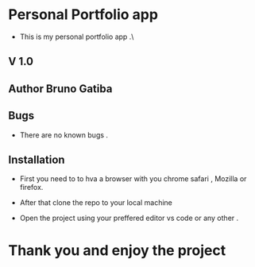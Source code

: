 # Personal Portfolio app
* This is my personal portfolio app .\

## V 1.0 

## Author Bruno Gatiba 


## Bugs 
* There are no known bugs .

## Installation 
* First you need to to hva a browser with you chrome safari , Mozilla or firefox. 
* After that clone the repo to your local machine

* Open the project using your preffered editor vs code or any other .

# Thank you and enjoy the project 



